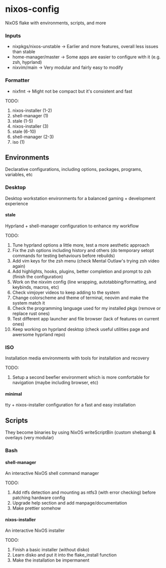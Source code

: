 # nixos-config
NixOS flake with environments, scripts, and more

### Inputs
 * nixpkgs/nixos-unstable -> Earlier and more features, overall less issues than stable
 * home-manager/master -> Some apps are easier to configure with it (e.g. zsh, hyprland)
 * nixvim/main -> Very modular and fairly easy to modify

### Formatter
 * nixfmt -> Might not be compact but it's consistent and fast

TODO:
1. nixos-installer (1-2)
2. shell-manager (1)
3. stale (1-5)
4. nixos-installer (3)
5. stale (6-10)
6. shell-manager (2-3)
7. iso (1)

## Environments
Declarative configurations, including options, packages, programs, variables, etc

### Desktop
Desktop workstation environments for a balanced gaming + development experience

#### stale
Hyprland + shell-manager configuration to enhance my workflow

TODO:
1. Tune hyprland options a little more, test a more aesthetic approach
2. Fix the zsh options including history and others (do temporary setopt commands for testing behaviours before rebuilds)
3. Add vim keys for the zsh menu (check Mental Outlaw's trying zsh video again)
4. Add highlights, hooks, plugins, better completion and prompt to zsh (finish the configuration)
5. Work on the nixvim config (line wrapping, autotabbing/formatting, and keybinds, macros, etc)
6. Check vimjoyer videos to keep adding to the system
7. Change colorscheme and theme of terminal, neovim and make the system match it
8. Check the programming language used for my installed pkgs (remove or replace rust ones)
9. Test different app launcher and file browser (lack of features on current ones)
10. Keep working on hyprland desktop (check useful utilities page and awersome hyprland repo)

### ISO
Installation media environments with tools for installation and recovery

TODO:
1. Setup a second beefier environment which is more comfortable for navigation (maybe including browser, etc)

#### minimal
tty + nixos-installer configuration for a fast and easy installation

## Scripts
They become binaries by using NixOS writeScriptBin (custom shebang) & overlays (very modular)

### Bash
#### shell-manager
An interactive NixOS shell command manager

TODO:
1. Add ntfs detection and mounting as ntfs3 (with error checking) before patching hardware config
2. Upgrade help section and add manpage/documentation
3. Make prettier somehow

#### nixos-installer
An interactive NixOS installer

TODO:
1. Finish a basic installer (without disko)
2. Learn disko and put it into the flake_install function
3. Make the installation be impermanent
